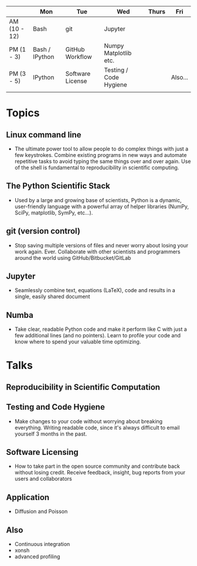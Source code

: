 |              | Mon            | Tue              | Wed                    | Thurs | Fri     |
|--------------|----------------|------------------|------------------------|-------|---------|
| AM (10 - 12) | Bash           | git              | Jupyter                |       |         |
| PM (1 - 3)   | Bash / IPython | GitHub Workflow  | Numpy Matplotlib etc.  |       |         |
| PM (3 - 5)   | IPython        | Software License | Testing / Code Hygiene |       | Also... |
|              |                |                  |                        |       |         |

# Topics
## Linux command line

* The ultimate power tool to allow people to do complex things with just a few keystrokes. Combine existing programs in new ways and automate repetitive tasks to avoid typing the same things over and over again. Use of the shell is fundamental to reproducibility in scientific computing. 

## The Python Scientific Stack

* Used by a large and growing base of scientists, Python is a dynamic, user-friendly language with a powerful array of helper libraries (NumPy, SciPy, matplotlib, SymPy, etc...).

## git (version control)

* Stop saving multiple versions of files and never worry about losing your work again.  Ever.  Collaborate with other scientists and programmers around the world using GitHub/Bitbucket/GitLab

## Jupyter

* Seamlessly combine text, equations (LaTeX), code and results in a single, easily shared document

## Numba

* Take clear, readable Python code and make it perform like C with just a few additional lines (and no pointers).  Learn to profile your code and know where to spend your valuable time optimizing.

# Talks

## Reproducibility in Scientific Computation



## Testing and Code Hygiene

* Make changes to your code without worrying about breaking everything. Writing readable code, since it's always difficult to email yourself 3 months in the past.  

## Software Licensing

* How to take part in the open source community and contribute back without losing credit.  Receive feedback, insight, bug reports from your users and collaborators


## Application 
 - Diffusion and Poisson
 
## Also

* Continuous integration
* xonsh
* advanced profiling
